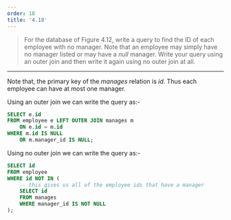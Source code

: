 ```yaml
---
order: 18
title: '4.18'
---
```

> For the database of Figure 4.12, write a query to find the ID of each employee 
> with no manager. Note that an employee may simply have no manager listed or may
> have a _null_ manager. Write your query using an outer join and then write it 
> again using no outer join at all. 

--------------------------------

Note that, the primary key of the _manages_ relation is _id_. Thus each employee can
have at most one manager. 

Using an outer join we can write the query as:- 

```sql
SELECT e.id
FROM employee e LEFT OUTER JOIN manages m 
    ON e.id = m.id
WHERE m.id IS NULL 
    OR m.manager_id IS NULL;
```

Using no outer join we can write the query as:- 

```sql
SELECT id
FROM employee
WHERE id NOT IN (
    -- this gives us all of the employee ids that have a manager
    SELECT id
    FROM manages
    WHERE manager_id IS NOT NULL
);
```